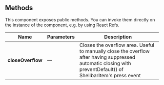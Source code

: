 ## Methods

This component exposes public methods. You can invoke them directly on the instance of the component, e.g. by using React Refs.

| Name              | Parameters | Description                                                                                                                                                   |
| ----------------- | ---------- | ------------------------------------------------------------------------------------------------------------------------------------------------------------- |
| **closeOverflow** | &mdash;    | Closes the overflow area. Useful to manually close the overflow after having suppressed automatic closing with preventDefault() of ShellbarItem's press event |
